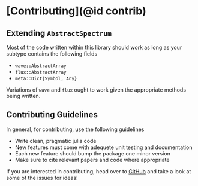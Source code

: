 # [Contributing](@id contrib)

## Extending `AbstractSpectrum`

Most of the code written within this library should work as long as your subtype contains the following fields

- `wave::AbstractArray`
- `flux::AbstractArray`
- `meta::Dict{Symbol, Any}`

Variations of `wave` and `flux` ought to work given the appropriate methods being written.

## Contributing Guidelines

In general, for contributing, use the following guidelines

- Write clean, pragmatic julia code
- New features must come with adequete unit testing and documentation
- Each new feature should bump the package one minor version
- Make sure to cite relevant papers and code where appropriate

If you are interested in contributing, head over to [GitHub](https://github.com/juliaastro/spectra.jl) and take a look at some of the issues for ideas!
